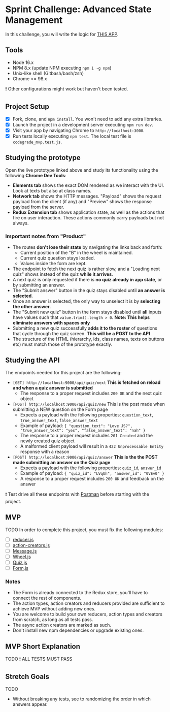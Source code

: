 # Sprint Challenge: Advanced State Management

In this challenge, you will write the logic for [THIS APP](https://advanced-state-wheel.herokuapp.com/).

## Tools

- Node 16.x
- NPM 8.x (update NPM executing `npm i -g npm`)
- Unix-like shell (Gitbash/bash/zsh)
- Chrome >= 98.x

❗ Other configurations might work but haven't been tested.

## Project Setup

- [x] Fork, clone, and `npm install`. You won't need to add any extra libraries.
- [x] Launch the project in a development server executing `npm run dev`.
- [x] Visit your app by navigating Chrome to `http://localhost:3000`.
- [x] Run tests locally executing `npm test`. The local test file is `codegrade_mvp.test.js`.

## Studying the prototype

Open the live prototype linked above and study its functionality using the following **Chrome Dev Tools**:

- **Elements tab** shows the exact DOM rendered as we interact with the UI. Look at texts but also at class names.
- **Network tab** shows the HTTP messages. "Payload" shows the request payload from the client (if any) and "Preview" shows the response payload from the server.
- **Redux Extension tab** shows application state, as well as the actions that fire on user interaction. These actions commonly carry payloads but not always.

### Important notes from "Product"

- The routes **don't lose their state** by navigating the links back and forth:
  - Current position of the "B" in the wheel is maintained.
  - Current quiz question stays loaded.
  - Values inside the form are kept.
- The endpoint to fetch the next quiz is rather slow, and a "Loading next quiz" shows instead of the quiz **while it arrives**.
- A next quiz is only requested if there is **no quiz already in app state**, or by submitting an answer.
- The "Submit answer" button in the quiz stays disabled until **an answer is selected**.
- Once an answer is selected, the only way to unselect it is by **selecting the other answer**.
- The "Submit new quiz" button in the form stays disabled until **all** inputs have values such that `value.trim().length > 0`.
    **Note: This helps eliminate answers with spaces only**
- Submitting a new quiz successfully **adds it to the roster** of questions that cycle through the quiz screen.
    **This will be a POST to the API**
- The structure of the HTML (hierarchy, ids, class names, texts on buttons etc) must match those of the prototype exactly.

## Studying the API

 The endpoints needed for this project are the following:

- `[GET] http://localhost:9000/api/quiz/next` **This is fetched on reload and when a quiz answer is submitted**
  - The response to a proper request includes `200 OK` and the next quiz object
- `[POST] http://localhost:9000/api/quiz/new` This is the post made when submitting a NEW question on the Form page
  - Expects a payload with the following properties: `question_text`, `true_answer_text`, `false_answer_text`
  - Example of payload: `{ "question_text": "Love JS?", "true_answer_text": "yes", "false_answer_text": "nah" }`
  - The response to a proper request includes `201 Created` and the newly created quiz object
  - A malformed client payload will result in a `422 Unprocessable Entity` response with a reason
- `[POST] http://localhost:9000/api/quiz/answer` **This is the the POST made submitting an answer on the Quiz page**
  - Expects a payload with the following properties: `quiz_id`, `answer_id`
  - Example of payload: `{ "quiz_id": "LVqUh", "answer_id": "0VEv0" }`
  - A response to a proper request includes `200 OK` and feedback on the answer

 ❗ Test drive all these endpoints with [Postman](https://www.postman.com/downloads/) before starting with the project.

## MVP

TODO In order to complete this project, you must fix the following modules:

- [ ] [reducer.js](frontend/state/reducer.js)
- [ ] [action-creators.js](frontend/state/action-creators.js)
- [ ] [Message.js](frontend/components/Message.js)
- [ ] [Wheel.js](frontend/components/Wheel.js)
- [ ] [Quiz.js](frontend/components/Quiz.js)
- [ ] [Form.js](frontend/components/Form.js)

### Notes

- The Form is already connected to the Redux store, you'll have to connect the rest of components.
- The action types, action creators and reducers provided are sufficient to achieve MVP without adding new ones.
- You are welcome to build your own reducers, action types and creators from scratch, as long as all tests pass.
- The async action creators are marked as such.
- Don't install new npm dependencies or upgrade existing ones.

## MVP Short Explanation

TODO ❗ ALL TESTS MUST PASS

## Stretch Goals
TODO
- Without breaking any tests, see to randomizing the order in which answers appear.
